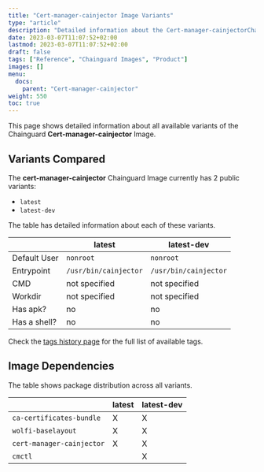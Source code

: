 ```yaml
---
title: "Cert-manager-cainjector Image Variants"
type: "article"
description: "Detailed information about the Cert-manager-cainjectorChainguard Image variants"
date: 2023-03-07T11:07:52+02:00
lastmod: 2023-03-07T11:07:52+02:00
draft: false
tags: ["Reference", "Chainguard Images", "Product"]
images: []
menu:
  docs:
    parent: "Cert-manager-cainjector"
weight: 550
toc: true
---
```


This page shows detailed information about all available variants of the Chainguard **Cert-manager-cainjector** Image.

## Variants Compared
The **cert-manager-cainjector** Chainguard Image currently has 2 public variants: 

- `latest`
- `latest-dev`

The table has detailed information about each of these variants.

|              | latest                | latest-dev            |
|--------------|-----------------------|-----------------------|
| Default User | `nonroot`             | `nonroot`             |
| Entrypoint   | `/usr/bin/cainjector` | `/usr/bin/cainjector` |
| CMD          | not specified         | not specified         |
| Workdir      | not specified         | not specified         |
| Has apk?     | no                    | no                    |
| Has a shell? | no                    | no                    |

Check the [tags history page](/chainguard/chainguard-images/reference/cert-manager-cainjector/tags_history/) for the full list of available tags.
## Image Dependencies
The table shows package distribution across all variants.

|                           | latest | latest-dev |
|---------------------------|--------|------------|
| `ca-certificates-bundle`  | X      | X          |
| `wolfi-baselayout`        | X      | X          |
| `cert-manager-cainjector` | X      | X          |
| `cmctl`                   |        | X          |
